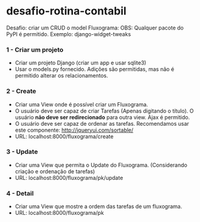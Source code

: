 # desafio-rotina-contabil

Desafio: criar um CRUD o model Fluxograma:
OBS: Qualquer pacote do PyPI é permitido. Exemplo: django-widget-tweaks

### 1 - Criar um projeto
* Criar um projeto Django (criar um app e usar sqlite3)
* Usar o models.py fornecido. Adições são permitidas, mas não é permitido alterar os relacionamentos.

### 2 - Create
* Criar uma View onde é possível criar um Fluxograma.
* O usuário deve ser capaz de criar Tarefas (Apenas digitando o título). O usuário **não deve ser redirecionado** para outra view. Ajax é permitido.
* O usuário deve ser capaz de ordenar as tarefas. Recomendamos usar este componente: http://jqueryui.com/sortable/
* URL: localhost:8000/fluxograma/create

### 3 - Update
* Criar uma View que permita o Update do Fluxograma. (Considerando criação e ordenação de tarefas)
* URL: localhost:8000/fluxograma/pk/update

### 4 - Detail
* Criar uma View que mostre a ordem das tarefas de um fluxograma.
* URL: localhost:8000/fluxograma/pk
